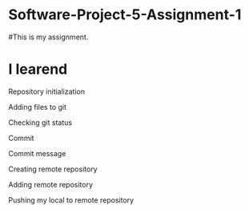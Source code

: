 # Software-Project-5-Assignment-1
#This is my assignment.

# I learend

Repository initialization

Adding files to git

Checking git status

Commit

Commit message

Creating remote repository

Adding remote repository

Pushing my local to remote repository
